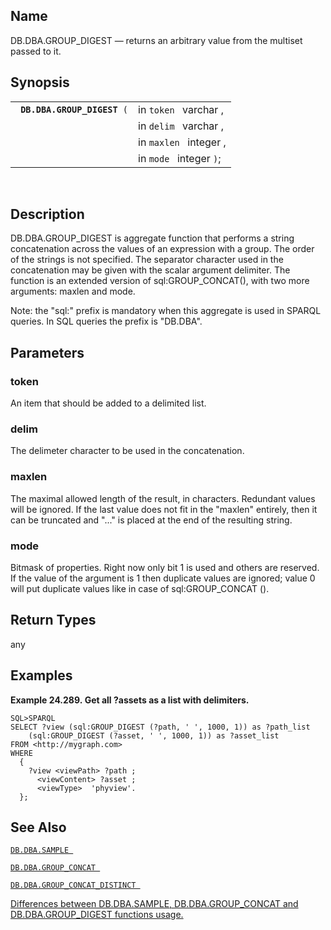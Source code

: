 <div id="fn_group_digest" class="refentry">

<div class="titlepage">

</div>

<div class="refnamediv">

## Name

DB.DBA.GROUP_DIGEST — returns an arbitrary value from the multiset
passed to it.

</div>

<div class="refsynopsisdiv">

## Synopsis

<div id="fsyn_group_digest" class="funcsynopsis">

|                                  |                         |
|----------------------------------|-------------------------|
| ` `**`DB.DBA.GROUP_DIGEST`**` (` | in `token ` varchar ,   |
|                                  | in `delim ` varchar ,   |
|                                  | in `maxlen ` integer ,  |
|                                  | in `mode ` integer `)`; |

<div class="funcprototype-spacer">

 

</div>

</div>

</div>

<div id="desc_group_digest" class="refsect1">

## Description

DB.DBA.GROUP_DIGEST is aggregate function that performs a string
concatenation across the values of an expression with a group. The order
of the strings is not specified. The separator character used in the
concatenation may be given with the scalar argument delimiter. The
function is an extended version of sql:GROUP_CONCAT(), with two more
arguments: maxlen and mode.

Note: the "sql:" prefix is mandatory when this aggregate is used in
SPARQL queries. In SQL queries the prefix is "DB.DBA".

</div>

<div id="params_group_digest" class="refsect1">

## Parameters

<div id="id102801" class="refsect2">

### token

An item that should be added to a delimited list.

</div>

<div id="id102804" class="refsect2">

### delim

The delimeter character to be used in the concatenation.

</div>

<div id="id102807" class="refsect2">

### maxlen

The maximal allowed length of the result, in characters. Redundant
values will be ignored. If the last value does not fit in the "maxlen"
entirely, then it can be truncated and "..." is placed at the end of the
resulting string.

</div>

<div id="id102810" class="refsect2">

### mode

Bitmask of properties. Right now only bit 1 is used and others are
reserved. If the value of the argument is 1 then duplicate values are
ignored; value 0 will put duplicate values like in case of
sql:GROUP_CONCAT ().

</div>

</div>

<div id="ret_group_digest" class="refsect1">

## Return Types

any

</div>

<div id="examples_group_digest" class="refsect1">

## Examples

<div id="ex_group_digest" class="example">

**Example 24.289. Get all ?assets as a list with delimiters.**

<div class="example-contents">

``` programlisting
SQL>SPARQL
SELECT ?view (sql:GROUP_DIGEST (?path, ' ', 1000, 1)) as ?path_list
    (sql:GROUP_DIGEST (?asset, ' ', 1000, 1)) as ?asset_list
FROM <http://mygraph.com>
WHERE
  {
    ?view <viewPath> ?path ;
      <viewContent> ?asset ;
      <viewType>  'phyview'.
  };
```

</div>

</div>

  

</div>

<div id="seealso_group_digest" class="refsect1">

## See Also

<a href="fn_sample.html" class="link" title="DB.DBA.SAMPLE"><code
class="function">DB.DBA.SAMPLE </code></a>

<a href="fn_group_concat.html" class="link"
title="DB.DBA.GROUP_CONCAT"><code
class="function">DB.DBA.GROUP_CONCAT </code></a>

<a href="fn_group_concat_distinct.html" class="link"
title="DB.DBA.GROUP_CONCAT_DISTINCT"><code
class="function">DB.DBA.GROUP_CONCAT_DISTINCT </code></a>

<a href="samplegroupconcatdigest.html" class="link"
title="1.5.59. What is the difference between the functions SAMPLE, GROUP_CONCAT and GROUP_DIGEST?">Differences
between DB.DBA.SAMPLE, DB.DBA.GROUP_CONCAT and DB.DBA.GROUP_DIGEST
functions usage.</a>

</div>

</div>
